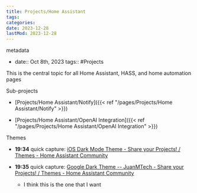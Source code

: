 ```yaml
---
title: Projects/Home Assistant
tags:
categories:
date: 2023-12-28
lastMod: 2023-12-28
---
```

metadata


  + date:: Oct 8th, 2023 
tags:: #Projects

This is the central topic for all Home Assistant, HASS, and home automation pages

Sub-projects

  + [Projects/Home Assistant/Notify]({{< ref "/pages/Projects/Home Assistant/Notify" >}})

  + [Projects/Home Assistant/OpenAI Integration]({{< ref "/pages/Projects/Home Assistant/OpenAI Integration" >}})

Themes


  + **19:34** quick capture:  [iOS Dark Mode Theme - Share your Projects! / Themes - Home Assistant Community](https://community.home-assistant.io/t/ios-dark-mode-theme/149136)

  + **19:35** quick capture:  [Google Dark Theme -- JuanMTech - Share your Projects! / Themes - Home Assistant Community](https://community.home-assistant.io/t/google-dark-theme-juanmtech/164225)

    + I think this is the one that I want
